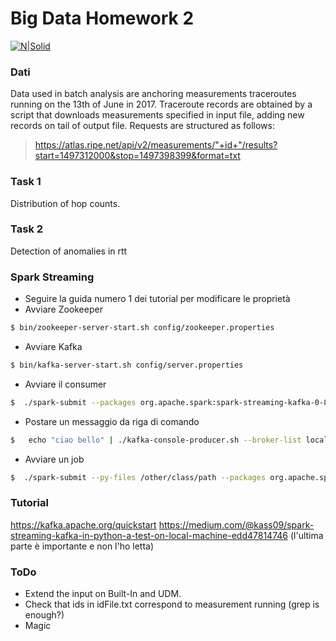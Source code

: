 # Big Data Homework 2

[![N|Solid](https://www-static.ripe.net/static/rnd-ui/atlas/media/anchors/RIPE_NCC_Logo2015-256_q3prZmW.png)](https://atlas.ripe.net/)
### Dati
Data used in batch analysis are anchoring measurements traceroutes running on the 13th of June in 2017. 
Traceroute records are obtained by a script that downloads  measurements specified in input file, adding new records on tail of output file.
Requests are structured as  follows:

> https://atlas.ripe.net/api/v2/measurements/"+id+"/results?start=1497312000&stop=1497398399&format=txt

### Task 1
Distribution of hop counts.

### Task 2
Detection of anomalies in rtt

### Spark Streaming
  - Seguire la guida numero 1 dei tutorial per modificare le proprietà
  - Avviare Zookeeper
  
```sh
$ bin/zookeeper-server-start.sh config/zookeeper.properties 
```
  - Avviare Kafka
```sh
$ bin/kafka-server-start.sh config/server.properties 
```
  - Avviare il consumer
```sh
$  ./spark-submit --packages org.apache.spark:spark-streaming-kafka-0-8_2.11:2.1.1 /home/iori/Desktop/consumer.py localhost:2181 new_topic 
```
  - Postare un messaggio da riga di comando
```sh
$   echo "ciao bello" | ./kafka-console-producer.sh --broker-list localhost:9092 --topic new_topic
```
 - Avviare un job
```sh
$  ./spark-submit --py-files /other/class/path --packages org.apache.spark:spark-streaming-kafka-0-8_2.11:2.1.1 /path/to/job.py localhost:2181 tasks /path/to/output/result 
```

### Tutorial

https://kafka.apache.org/quickstart
https://medium.com/@kass09/spark-streaming-kafka-in-python-a-test-on-local-machine-edd47814746 (l'ultima parte è importante e non l'ho letta)



### ToDo
  - Extend the input on Built-In and UDM. 
  - Check that ids in idFile.txt correspond to measurement running (grep is enough?)
  - Magic

